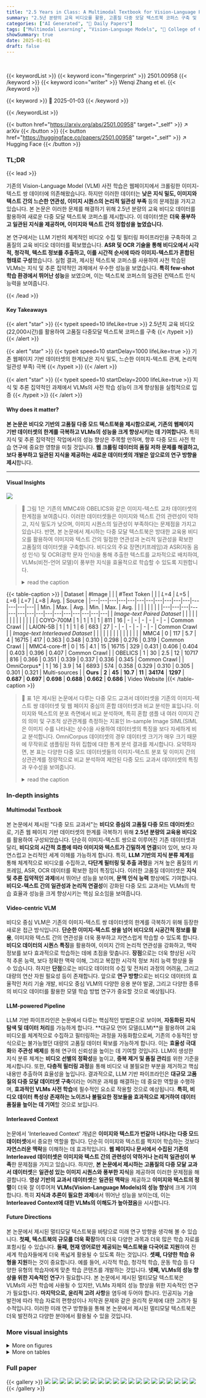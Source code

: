 ```yaml
---
title: "2.5 Years in Class: A Multimodal Textbook for Vision-Language Pretraining"
summary: "2.5년 분량의 교육 비디오를 활용, 고품질 다중 모달 텍스트북 코퍼스 구축 및 VLMs 사전 학습 성능 향상"
categories: ["AI Generated", "🤗 Daily Papers"]
tags: ["Multimodal Learning", "Vision-Language Models", "🏢 College of Computer Science and Technology, Zhejiang University",]
showSummary: true
date: 2025-01-01
draft: false
---
```


<br>

{{< keywordList >}}
{{< keyword icon="fingerprint" >}} 2501.00958 {{< /keyword >}}
{{< keyword icon="writer" >}} Wenqi Zhang et el. {{< /keyword >}}
 
{{< keyword >}} 🤗 2025-01-03 {{< /keyword >}}
 
{{< /keywordList >}}

{{< button href="https://arxiv.org/abs/2501.00958" target="_self" >}}
↗ arXiv
{{< /button >}}
{{< button href="https://huggingface.co/papers/2501.00958" target="_self" >}}
↗ Hugging Face
{{< /button >}}




### TL;DR


{{< lead >}}

기존의 Vision-Language Model (VLM) 사전 학습은 웹페이지에서 크롤링한 이미지-텍스트 쌍 데이터에 의존해왔습니다. 하지만 이러한 데이터는 **낮은 지식 밀도, 이미지와 텍스트 간의 느슨한 연관성, 이미지 시퀀스의 논리적 일관성 부족** 등의 문제점을 가지고 있습니다.  본 논문은 이러한 문제를 해결하기 위해 2.5년 분량의 교육 비디오 데이터를 활용하여 새로운 다중 모달 텍스트북 코퍼스를 제시합니다. 이 데이터셋은 **더욱 풍부하고 일관된 지식을 제공하며, 이미지와 텍스트 간의 정합성을 높였습니다.**

본 연구에서는 LLM 기반의 체계적인 비디오 수집 및 필터링 파이프라인을 구축하여 고품질의 교육 비디오 데이터를 확보했습니다.  **ASR 및 OCR 기술을 통해 비디오에서 시각적, 청각적, 텍스트 정보를 추출하고, 이를 시간적 순서에 따라 이미지-텍스트가 혼합된 형태로 구성**했습니다.  실험 결과, 제시된 텍스트북 코퍼스를 사용하여 사전 학습된 VLMs는 지식 및 추론 집약적인 과제에서 우수한 성능을 보였습니다.  **특히 few-shot 학습 환경에서 뛰어난 성능**을 보였으며, 이는 텍스트북 코퍼스의 일관된 컨텍스트 인식 능력을 보여줍니다.

{{< /lead >}}


#### Key Takeaways

{{< alert "star" >}}
{{< typeit speed=10 lifeLike=true >}} 2.5년치 교육 비디오(22,000시간)를 활용하여 고품질 다중모달 텍스트북 코퍼스를 구축 {{< /typeit >}}
{{< /alert >}}

{{< alert "star" >}}
{{< typeit speed=10 startDelay=1000 lifeLike=true >}} 기존 웹페이지 기반 데이터셋의 한계(낮은 지식 밀도, 느슨한 이미지-텍스트 관계, 논리적 일관성 부족) 극복 {{< /typeit >}}
{{< /alert >}}

{{< alert "star" >}}
{{< typeit speed=10 startDelay=2000 lifeLike=true >}} 지식 및 추론 집약적인 과제에서 VLMs의 사전 학습 성능이 크게 향상됨을 실험적으로 입증 {{< /typeit >}}
{{< /alert >}}

#### Why does it matter?
**본 논문은 비디오 기반의 고품질 다중 모드 텍스트북을 제시함으로써, 기존의 웹페이지 기반 데이터셋의 한계를 극복하고 VLMs의 성능을 크게 향상시키는 데 기여합니다.**  특히 지식 및 추론 집약적인 작업에서의 성능 향상은 주목할 만하며, 향후 다중 모드 사전 학습 연구에 중요한 영향을 미칠 것입니다.  **웹 크롤링 데이터의 품질 저하 문제를 해결하고, 보다 풍부하고 일관된 지식을 제공하는 새로운 데이터셋의 개발은 앞으로의 연구 방향을 제시**합니다.

------
#### Visual Insights



![](https://arxiv.org/html/2501.00958/x1.png)

> 🔼 그림 1은 기존의 MMC4와 OBELICS와 같은 이미지-텍스트 교차 데이터셋의 한계점을 보여줍니다. 이러한 데이터셋들은 이미지와 텍스트 간의 관련성이 약하고, 지식 밀도가 낮으며, 이미지 시퀀스의 일관성이 부족하다는 문제점을 가지고 있습니다. 반면, 본 논문에서 제시하는 다중 모달 텍스트북은 방대한 교육용 비디오를 활용하여 이미지와 텍스트 간의 밀접한 연관성과 논리적 일관성을 확보한 고품질의 데이터셋을 구축합니다.  비디오의 주요 장면(키프레임)과 ASR(자동 음성 인식) 및 OCR(광학 문자 인식)을 통해 추출한 텍스트를 교차적으로 배치하여, VLMs(비전-언어 모델)이 풍부한 지식을 효율적으로 학습할 수 있도록 지원합니다.
> <details>
> <summary>read the caption</summary>
> Figure 1: Previous interleaved datasets, e.g., MMC4 and OBELICS, suffer from limitations like weak text-image relations, low knowledge density, and incoherent image sequences. Our multimodal textbook, sourced from massive tutorial videos, employs coarse-to-fine knowledge extraction and multi-level filtering to create a high-quality, textbook-level dataset. It interleaves video keyframes with tutorial texts (extracted from ASR and OCR), enabling VLMs to acquire rich knowledge through tightly coupled text-image and more coherent logic.
> </details>





{{< table-caption >}}
| Dataset | #Image |  |  | #Text Token |  |  | *L*=4 | *L*=5 | *L*=6 | *L*=7 | *L*=8 | Avg. | Source |
|---|---|---|---|---|---|---|---|---|---|---|---|---|---|---|
| Min. | Max. | Avg. | Min. | Max. | Avg. |  |  |  |  |  |  |  |
|---|---|---|---|---|---|---|---|---|---|---|---|---|---|---|
| *Image-text Paired Dataset* |  |  |  |  |  |  |  |  |  |  |  |  |  |
| COYO-700M | 1 | 1 | 1 | 1 | 811 | 16 | - | - | - | - | - | - | Common Crawl |
| LAION-5B | 1 | 1 | 1 | 6 | 683 | 27 | - | - | - | - | - | - | Common Crawl |
| *Image-text Interleaved Dataset* |  |  |  |  |  |  |  |  |  |  |  |  |  |
| MMC4 | 0 | 117 | 5.7 | 4 | 16715 | 417 | 0.363 | 0.348 | 0.310 | 0.298 | 0.276 | 0.319 | Common Crawl |
| MMC4-core-ff | 0 | 15 | 4.1 | 15 | 16715 | 329 | 0.431 | 0.406 | 0.404 | 0.403 | 0.396 | 0.407 | Common Crawl |
| OBELICS | 1 | 30 | 2.5 | 12 | 10717 | 816 | 0.366 | 0.351 | 0.339 | 0.337 | 0.336 | 0.345 | Common Crawl |
| OmniCorpus* | 1 | 16 | 3.9 | 14 | 6893 | 574 | 0.358 | 0.329 | 0.310 | 0.305 | 0.301 | 0.321 | Multi-sources |
| **Ours** | **2** | **45** | **10.7** | **11** | **34174** | **1297** | **0.687** | **0.697** | **0.698** | **0.688** | **0.662** | **0.686** | Video Website |{{< /table-caption >}}

> 🔼 표 1은 제시된 논문에서 다루는 다중 모드 교과서 데이터셋을 기존의 이미지-텍스트 쌍 데이터셋 및 웹 페이지 중심의 혼합 데이터셋과 비교 분석한 표입니다. 이미지와 텍스트의 분포 측면에서 비교 분석하며, 특히 혼합 샘플 내 여러 이미지 간의 의미 및 구조적 상관관계를 측정하는 지표인 In-sample Image SIML(SIML은 이미지 수를 나타내는 상수)을 사용하여 데이터셋의 특징을 보다 자세하게 비교 분석합니다. OmniCorpus 데이터셋의 경우 데이터셋 크기가 매우 크기 때문에 무작위로 샘플링된 하위 집합에 대한 통계 분석 결과를 제시합니다. 요약하자면, 본 표는 다양한 다중 모드 데이터셋들의 이미지-텍스트 분포 및 이미지 간의 상관관계를 정량적으로 비교 분석하여 제안된 다중 모드 교과서 데이터셋의 특징과 우수성을 보여줍니다.
> <details>
> <summary>read the caption</summary>
> Table 1: We compare our multimodal textbook with image-text paired datasets and webpage-centric interleaved datasets in terms of image and text distributions. In-sample Image SIMLsuperscriptSIM𝐿\text{SIM}^{L}SIM start_POSTSUPERSCRIPT italic_L end_POSTSUPERSCRIPT measures the semantic and structural correlation between multiple images within an interleaved sample. OmniCorpus∗superscriptOmniCorpus\text{OmniCorpus}^{*}OmniCorpus start_POSTSUPERSCRIPT ∗ end_POSTSUPERSCRIPT: Due to the extensive size of the dataset, we perform statistical analysis on a randomly sampled subset.
> </details>





### In-depth insights


#### Multimodal Textbook
본 논문에서 제시된 "다중 모드 교과서"는 **비디오 중심의 고품질 다중 모드 데이터셋**으로, 기존 웹 페이지 기반 데이터셋의 한계를 극복하기 위해 **2.5년 분량의 교육용 비디오**를 활용하여 구성되었습니다. 단순히 이미지-텍스트 쌍으로 이루어진 기존 데이터셋과 달리, **비디오의 시간적 흐름에 따라 이미지와 텍스트가 긴밀하게 연결**되어 있어, 보다 자연스럽고 논리적인 세계 이해를 가능하게 합니다. 특히, **LLM 기반의 지식 분류 체계**를 통해 체계적으로 비디오를 수집하고, **다단계 필터링 및 추출 과정**을 거쳐 높은 품질의 키프레임, ASR, OCR 데이터를 확보한 점이 특징입니다. 이러한 고품질 데이터셋은 **지식 및 추론 집약적인 과제**에서 뛰어난 성능을 보이며, **문맥 인식 능력** 향상에도 기여합니다.  **비디오-텍스트 간의 일관성과 논리적 연결성**이 강화된 다중 모드 교과서는 VLMs의 학습 효율과 성능을 크게 향상시키는 핵심 요소임을 보여줍니다.

#### Video-centric VLM
비디오 중심 VLM은 기존의 이미지-텍스트 쌍 데이터셋의 한계를 극복하기 위해 등장한 새로운 접근 방식입니다. **단순한 이미지-텍스트 쌍을 넘어 비디오의 시공간적 정보를 활용**, 이미지와 텍스트 간의 연관성을 더욱 풍부하고 자연스럽게 학습할 수 있도록 합니다.  **비디오 데이터의 시퀀스 특징**을 활용하여, 이미지 간의 논리적 연관성을 강화하고, 맥락 정보를 보다 효과적으로 학습하는 데에 초점을 맞춥니다.  **장점**으로는 더욱 향상된 시각적 추론 능력, 보다 정확한 맥락 이해, 그리고 복잡한 시각적 정보 처리 능력 향상을 들 수 있습니다.  하지만 **단점**으로는  비디오 데이터의 수집 및 전처리 과정의 어려움, 그리고 대량의 연산 자원 필요성 등이 존재합니다. 앞으로 **연구 방향**으로는  비디오 데이터의 효율적인 처리 기술 개발,  비디오 중심 VLM의 다양한 응용 분야 발굴, 그리고 다양한 종류의 비디오 데이터를 활용한 모델 학습 방법 연구가 중요할 것으로 예상됩니다.

#### LLM-powered Pipeline
LLM 기반 파이프라인은 논문에서 다루는 핵심적인 방법론으로 보이며, **자동화된 지식 탐색 및 데이터 처리**를 가능하게 합니다.  **대규모 언어 모델(LLM)**을 활용하여 교육 비디오를 체계적으로 수집하고 필터링하는 과정을 자동화함으로써, 기존의 수동적인 방식으로는 불가능했던 대량의 고품질 데이터 확보를 가능하게 합니다. 이는 **효율성 극대화**와 **주관성 배제**를 통해 연구의 신뢰성을 높이는 데 기여할 것입니다.  LLM이 생성한 지식 분류 체계는 **비디오 선별의 정확성**을 높이고, **중복 제거 및 품질 관리**를 위한 기준을 제시합니다.  또한, **다층적 필터링 과정**을 통해 비디오 내 불필요한 부분을 제거하고 핵심 내용만 추출하여 효율성을 높입니다.  결과적으로, LLM 기반 파이프라인은 **대규모 고품질의 다중 모달 데이터셋 구축**이라는 어려운 과제를 해결하는 데 중요한 역할을 수행하며, **효과적인 VLMs 사전 학습**에 필수적인 요소로 작용할 것으로 예상됩니다.  **특히, 비디오 데이터 특성상 존재하는 노이즈나 불필요한 정보들을 효과적으로 제거하여 데이터 품질을 높이는 데 기여**할 것으로 보입니다.

#### Interleaved Context
논문에서 'Interleaved Context' 개념은 **이미지와 텍스트가 번갈아 나타나는 다중 모드 데이터셋**에서 중요한 역할을 합니다. 단순히 이미지와 텍스트를 짝지어 학습하는 것보다 **자연스러운 맥락**을 이해하는 데 효과적입니다.  **웹 페이지나 문서에서 수집된 기존의 Interleaved 데이터셋은 이미지와 텍스트 간의 관련성이 약하거나 논리적 일관성이 부족**한 문제점을 가지고 있습니다.  하지만, **본 논문에서 제시하는 고품질의 다중 모달 교과서 데이터셋**은 **일관성 있는 이미지 시퀀스와 풍부한 지식**을 제공하여 이러한 문제점을 해결합니다.  **영상 기반의 교과서 데이터셋**은 **일관된 맥락**을 제공하고 **이미지와 텍스트의 정렬**이 더욱 잘 이루어져 **VLMs(Vision-Language Models)의 성능 향상**에 크게 기여합니다.  특히 **지식과 추론이 필요한 과제**에서 뛰어난 성능을 보이는데, 이는 **Interleaved Context에 대한 VLMs의 이해도가 높아졌음**을 시사합니다.

#### Future Directions
본 논문에서 제시된 멀티모달 텍스트북을 바탕으로 미래 연구 방향을 생각해 볼 수 있습니다. **첫째, 텍스트북의 규모를 더욱 확장**하여 더욱 다양한 과목과 더욱 많은 학습 자료를 포함시킬 수 있습니다. **둘째, 현재 영어로만 제공되는 텍스트북을 다국어로 지원**하여 전 세계 학습자들에게 더욱 폭넓게 활용될 수 있도록 하는 것입니다.  **셋째, 다양한 학습 유형을 지원**하는 것이 중요합니다. 예를 들어, 시각적 학습, 청각적 학습, 운동 학습 등 다양한 유형의 학습자에게 맞춘 학습 콘텐츠를 개발하는 것입니다. **넷째, VLMs의 성능 향상을 위한 지속적인 연구**가 필요합니다. 본 논문에서 제시된 멀티모달 텍스트북은 VLMs의 사전 학습에 사용될 수 있지만, VLMs 자체의 성능 향상을 위한 지속적인 연구가 필요합니다.  **마지막으로, 윤리적 고려 사항**을 염두에 두어야 합니다.  인공지능 기술 발전에 따라 학습 자료의 편향성이나 저작권 문제와 같은 윤리적 문제에 대한 고려가 필수적입니다. 이러한 미래 연구 방향들을 통해 본 논문에서 제시된 멀티모달 텍스트북은 더욱 발전하고 다양한 분야에서 활용될 수 있을 것입니다.


### More visual insights

<details>
<summary>More on figures
</summary>


![](https://arxiv.org/html/2501.00958/x2.png)

> 🔼 그림 2는 교육용 비디오로부터 다중 모드 교과서를 구성하는 과정을 보여줍니다.  먼저, 대규모 언어 모델(LLM)을 사용하여 지식 분류 체계를 구축하고, 메타데이터 수준에서 비디오를 검색하고 필터링하여 15만 개의 교육용 비디오를 수집합니다. 그런 다음, 다중 수준의 지식 추출을 위해 비디오-교과서 파이프라인을 설계합니다. ① ASR(자동 음성 인식) 전사를 사용하여 비교육적인 비디오를 걸러내고 7만 5천 개의 고품질 비디오를 유지합니다. ② ASR의 타임스탬프를 사용하여 긴 비디오를 짧은 클립으로 분할하고, 시각 및 ASR이 일치하지 않는 클립은 제거합니다. ③ 각 클립에서 주요 프레임을 감지하고 OCR(광학 문자 인식)을 사용하여 텍스트와 기호를 추출합니다. 이 파이프라인은 650만 개의 주요 프레임, 2억 5,900만 개의 ASR 토큰, 5억 개의 OCR 토큰을 생성하고 이를 이미지-텍스트가 섞인 교과서로 구성합니다.
> <details>
> <summary>read the caption</summary>
> Figure 2: An illustration of constructing a multimodal textbook from instructional videos. We first instruct LLMs to construct a knowledge taxonomy, then retrieve and filter videos at metadata level, collecting 159K instructional videos. Then a video-to-textbook pipeline is designed for multi-level knowledge extraction. ① We filter out non-instructional videos using ASR transcripts, retaining 75K high-quality videos. ② We use ASR’s timestamp to segment long videos into short clips, discarding those with misaligned visuals and ASR. ③ We detect keyframes from each clip and extract text and symbols by OCR. Our pipeline produces 6.5M keyframes, 259M ASR, and 500M OCR tokens and organizes them into an image-text interleaved textbook.
> </details>



![](https://arxiv.org/html/2501.00958/extracted/6106116/sec/fig/fig3.png)

> 🔼 그림 3은 데이터셋에서 무작위로 샘플의 20%, 50%, 100%를 선택하고 각 샘플 내에서 이미지 순서를 섞은 결과를 보여줍니다.  이렇게 이미지 순서가 섞인 데이터셋들은 사전 훈련에도 사용되었습니다. 정확도는 7가지 벤치마크의 평균값을 나타냅니다. 이는 이미지 순서의 일관성이 모델 성능에 미치는 영향을 평가하기 위한 실험으로, 이미지 순서가 무작위로 섞일수록 모델 성능이 얼마나 저하되는지를 보여줍니다.
> <details>
> <summary>read the caption</summary>
> Figure 3: We randomly select 20%, 50%, and 100% samples from datasets and shuffle the image order within each sample. These datasets with shuffled images are also used for pretraining. The Accuracy denotes the average of seven benchmarks.
> </details>



![](https://arxiv.org/html/2501.00958/x3.png)

> 🔼 그림 4는 논문에서 다루는 6개 과목(수학, 물리, 화학, 지구과학, 공학, 컴퓨터 과학)에 대한 하위 과목들을 시각적으로 보여줍니다. 상위 9개 과목과 그 비율만을 선택적으로 표시하여 공간 제약을 고려했습니다. 하단 그래프는 각 과목과 그 하위 과목에 속한 지식 포인트의 분포를 나타냅니다.
> <details>
> <summary>read the caption</summary>
> Figure 4: Top: We plot six subjects along with their corresponding sub-courses. Due to space constraints, we selectively visualized only the courses with the highest proportions. Bottom: We count the knowledge points distribution belongs to each subject and its course
> </details>



![](https://arxiv.org/html/2501.00958/x4.png)

> 🔼 이 그림은 논문의 4장, '다중 모드 교과서 분석' 섹션에 포함된 그림 5입니다. 그림은 지구과학 분야를 다룬 교과서의 한 페이지를 보여줍니다.  이 페이지는 물 순환 과정(수문 순환)을 설명하고 있으며, 증발, 응결, 강수, 지표수, 침투, 지하수 등의 개념을 그림과 함께 설명하고 있습니다.  그림에는 다양한 그림과 텍스트 설명이 포함되어 있어, 물 순환 과정의 각 단계를 시각적으로 이해하기 쉽도록 구성되어 있습니다. 특히, 그림에는 물 순환 과정을 이해하기 위한 상세한 설명과 함께, 각 단계를 설명하는 ASR (자동 음성 인식) 결과 텍스트가 포함되어 있습니다. 이를 통해 독자가 물 순환 과정을 보다 쉽고 정확하게 이해할 수 있도록 돕고 있습니다.  전체적으로, 이 그림은 논문에서 제시하는 다중 모달 교과서의 높은 질과 효과적인 학습 내용 전달 방식을 보여주는 좋은 예시입니다.
> <details>
> <summary>read the caption</summary>
> Figure 5: A case presented in our textbook illustrates the water cycle within the domain of earth science.
> </details>



![](https://arxiv.org/html/2501.00958/x5.png)

> 🔼 이 그림은 물리학 분야를 다루는 교재의 한 장면을 보여줍니다. 그림에서는 물체의 초기 속도가 0m/s이고 5초 후에 10m/s의 속도에 도달하는 상황을 설명합니다. 이를 통해 가속도의 개념을 설명하고, 가속도의 단위와 계산 방법을 보여줍니다.  더불어, 회전 운동에서 관성의 개념을 설명하기 위해 얇은 고리와 고체 원반을 비교하는 예시도 제시하고 있습니다.  그림은 텍스트와 이미지가 병행되어 설명되며, 각 단계의 계산 과정을 시각적으로 보여주는 방식으로 구성되어 있습니다.
> <details>
> <summary>read the caption</summary>
> Figure 6: A case presented in our textbook introducing the principles of mechanics within the domain of physics.
> </details>



![](https://arxiv.org/html/2501.00958/x6.png)

> 🔼 그림 7은 물리학 분야에서 속도와 가속도의 개념을 소개하는 교재의 한 예시입니다. 그림에서는 질량이 다른 두 물체에 같은 힘을 가했을 때의 운동을 비교하여 관성의 개념을 설명합니다. 또한, 회전 운동에서 관성 모멘트의 차이를 비교하여 관성의 개념을 확장합니다. 그림에는 각 상황에 대한 자세한 설명과 수식이 함께 제공되어 있습니다.
> <details>
> <summary>read the caption</summary>
> Figure 7: A case presented in our textbook introducing the concepts of velocity and acceleration within the context of physics.
> </details>



![](https://arxiv.org/html/2501.00958/x7.png)

> 🔼 이 그림은 논문의 멀티모달 교과서에서 기하학 문제를 푸는 과정을 보여줍니다. 그림은 문제에 대한 설명과 함께 여러 단계의 풀이 과정을 보여주는 이미지와 텍스트를 보여줍니다. 각 단계는 이미지, 수식, 그리고 설명 텍스트를 결합하여 시각적이고 논리적인 이해를 돕습니다. 이는 멀티모달 학습을 위한 교과서의 특징을 잘 보여주는 예시입니다.
> <details>
> <summary>read the caption</summary>
> Figure 8: A case presented in our textbook demonstrates how to solve a question about planar geometry in the domain of mathematics.
> </details>



![](https://arxiv.org/html/2501.00958/x8.png)

> 🔼 이 그림은 화학 분야를 다루는 교재의 한 부분으로, 원자와 분자, 그리고 화합물의 개념을 설명하기 위해 제시된 사례입니다. 헬륨, 수소 기체, 물(H2O)의 세 가지 물질을 예로 들어 원자와 분자의 차이점을 보여줍니다. 헬륨은 원자로 구성되고, 수소 기체는 분자(두 개의 수소 원자가 결합)로 구성되며, 물 또한 두 개의 수소 원자와 한 개의 산소 원자가 결합된 분자로 구성됩니다.  그림을 통해 원소, 분자, 화합물의 개념을 시각적으로 이해하고, 서로 다른 유형의 원자들이 결합하여 분자를 형성할 수 있음을 보여줍니다.  또한, 원자와 분자의 개념을 더 명확히 하기 위해 추가적인 예시들이 제시되어 있습니다.
> <details>
> <summary>read the caption</summary>
> Figure 9: A case presented in our textbook illustrates the concepts of molecules, atoms, and compounds in the domain of chemistry.
> </details>



![](https://arxiv.org/html/2501.00958/x9.png)

> 🔼 그림 10은 본 논문에서 소개하는 다중 모드 교과서의 한 예시로, 깊이 우선 탐색 알고리즘을 보여줍니다. 그림에서는 노드 0에서 시작하여 깊이 우선 탐색을 수행하는 과정을 단계별로 보여주는 애니메이션과 함께, 각 단계에서 방문하는 노드와 경로를 시각적으로 표현하고 있습니다. 또한, 깊이 우선 탐색 알고리즘의 의사 코드(pseudocode)도 함께 제시하여 알고리즘의 동작 방식을 보다 자세히 이해할 수 있도록 돕고 있습니다. 이를 통해 독자는 깊이 우선 탐색 알고리즘의 개념과 동작 과정을 보다 직관적으로 이해할 수 있습니다.
> <details>
> <summary>read the caption</summary>
> Figure 10: A case presented in our textbook introduces a depth-first search algorithm.
> </details>



</details>




<details>
<summary>More on tables
</summary>


{{< table-caption >}}
| #Shot | 0 | 1 | 2 | 4 | 0 | 1 | 2 | 4 | 0 | 1 | 2 | 4 | 0 | 1 | 2 | 4 |
|---|---|---|---|---|---|---|---|---|---|---|---|---|---|---|---|---|
| **Dataset** | ScienceQA<sup>IMG</sup> |  |  |  | OKVQA |  |  |  | TextVQA |  |  |  | TextVQA<sup>ocr</sup> |  |  |  |
| MMC4 | - | 1.6 | 3.9 | 11.6 | 8.6 | 23.6 | 21.5 | 28.7 | 12.1 | 16.2 | 16.8 | 20.9 | 14.5 | 23.9 | 29.9 | 34.7 |
| MMC4-Core-ff | - | 2.1 | 10.1 | 10.2 | 11.8 | 21.2 | 25.3 | 30.4 | 13.6 | 18.7 | 18.8 | 22.1 | 16.1 | 26.6 | 28.7 | 33.1 |
| OBELICS | - | 2.8 | 3.0 | 16.4 | 13.0 | 31.7 | 35.7 | 37.5 | 9.2 | 26.5 | 30.2 | 32.2 | 11 | 30.7 | 36.3 | 41 |
| **Textbook-6.5M** | 26.3 | 29.4 | 25.1 | 37.3 | 10.2 | 31.2 | 36.8 | 39.9 | 11.8 | 26.7 | 32.1 | 33.5 | 14.1 | 33.1 | 36.4 | 42.8 |
| **Dataset** | MathVista |  |  |  | MathVision |  |  |  | MathVerse |  |  |  | Avg. |  |  |  |
| MMC4 | 20.4 | 30 | 27.9 | 26 | 12.2 | 21.3 | 15.5 | 16.1 | 8.6 | 19.4 | 21.2 | 15.9 | 10.9 | 19.4 | 19.5 | 21.9 |
| MMC4-Core-ff | 22.5 | 33.0 | 29.2 | 27.8 | 13.7 | 23.4 | 16.3 | 17.7 | 8.6 | 19.9 | 21.8 | 15.2 | 12.3 | 20.7 | 21.4 | 22.3 |
| OBELICS | 21.6 | 28.5 | 31.1 | 27.6 | 13.4 | 20.1 | 16.8 | 14.9 | 6.9 | 19.4 | 20.7 | 14 | 10.7 | 22.8 | 24.8 | 26.2 |
| **Textbook-6.5M** | 24.3 | 43.4 | 33.2 | 29.2 | 14.5 | 25.6 | 18.2 | 18.1 | 7.7 | 28.5 | 19.8 | 14.6 | 15.5 | 31.1 | 28.8 | 30.8 |{{< /table-caption >}}
> 🔼 표 2는 다양한 삽입형 데이터셋을 사용하여 LLaVA-1.5-7B 기본 모델을 추가로 사전 훈련한 결과를 보여줍니다.  성능 평가는 4가지 일반적인 VQA 벤치마크와 3가지 수학 관련 벤치마크에서 몇 번의 시도만으로 수행되었습니다. 이 표는 각 데이터셋으로 사전 훈련된 모델의 성능을 0-shot, 1-shot, 2-shot, 4-shot 설정에서 비교하여, 다양한 삽입형 데이터셋을 사용한 사전 훈련이 모델 성능에 미치는 영향을 보여줍니다.
> <details>
> <summary>read the caption</summary>
> Table 2: We continued pre-training the base model of LLaVA-1.5-7B using different interleaved datasets. The results are evaluated on 4 common VQA and 3 math-related benchmarks under few-shot settings.
> </details>

{{< table-caption >}}
|                       | OKVQA | TextVQA | MathVista | MathVison | MathVerse | OKVQA | TextVQA | MathVista | MathVison | MathVerse |
|-----------------------|-------|---------|-----------|-----------|----------|-------|---------|-----------|-----------|----------|
| **Continual Pre-training from Idefics2-8B-base** |       |         |           |           |          |       |         |           |           |          |
| Dataset                 |       |         |           |           |          |       |         |           |           |          |
| MMC4-cf                 | 54.1  | 57.7    | 27.8      | 14.0      | 17.3     | 9.4   | 25.1    | 24        | 13.3      | 18.3     |
| OBELICS                 | 54.6  | 57.5    | 27.6      | 14.3      | 17.5     | 10.5  | 25.7    | 24.2      | 13.6      | 17.7     |
| Textbook-6.5M          | 55.1  | 58.2    | 29.7      | 16.2      | 19.4     | 10.1  | 26.8    | 26.1      | 14.4      | 19.8     |
| **Pre-training Idefics2-8B from scratch** |       |         |           |           |          |       |         |           |           |          |{{< /table-caption >}}
> 🔼 표 3은 LLaVA 모델 외에도, 다중 이미지 처리 능력을 갖춘 고급 VLM인 Idefics 모델을 사용한 실험 결과를 보여줍니다. Idefics-8B 기반 모델을 지속적으로 학습시키거나 처음부터 학습시키는 두 가지 방법을 사용했습니다. 기존 연구[16]를 바탕으로 평가는 8-shot 설정으로 확장되었으며, 무작위로 선택된 예시를 사용했습니다.  표는 TextVQA, OKVQA, MathVista, MathVision, MathVerse와 같은 다양한 벤치마크에 대한 결과를 보여주어, 각 모델의 성능을 비교 분석하는 데 유용한 정보를 제공합니다.
> <details>
> <summary>read the caption</summary>
> Table 3: Except for LLaVA, we also pre-train advanced VLMs with multi-image ability (Idefics): continual pretraining from Idefics-8B-base or pre-training from scratch. The evaluations are extended to an 8-shot using randomly selected examples as previous works [16].
> </details>

{{< table-caption >}}
| Dataset | OKVQA | TextVQA | Mathvista | Mathvision | Mathverse |
|---|---|---|---|---|---| 
| *1-shot Cheat: Example:* {$I_t$, $q_t$, $a_t$} + Test-case: $I_t$, $q_t$ |  |  |  |  |  |
| MMC4-cf | 69.0 | 41.0 | 72.6 | 69.3 | 55.7 |
| OBELICS | 71.5 | 43.8 | 67.7 | 66.5 | 62.8 |
| Ours | **79.2** | **51.9** | **94.1** | **98.4** | **76.8** |
| *2-shot Cheat: Example:* {$I_t$, $q_t$, $a_t$}, {$I_e$, $q_e$, $a_e$} + Test-case: $I_t$, $q_t$|  |  |  |  |  |
| MMC4-Cf | 53.5 | 39.2 | 55.7 | 51.9 | 40.8 |
| OBELICS | 71.3 | 42.8 | 56.7 | 39.9 | 39.5 |
| Ours | **84.3** | **49.4** | **77.1** | **70.7** | **63.1** |{{< /table-caption >}}
> 🔼 표 4는 VLMs이 문맥 내 정보를 얼마나 잘 활용하는지 확인하기 위한 '속임수 테스트' 결과를 보여줍니다. 테스트는 기존의 몇몇 샷 예제 중 하나를 테스트 샘플 자체로 바꿔서 진행되었습니다.  VLMs이 동일한 이미지, 질문, 답변이 이미 문맥 내에 존재하는 것을 인식하고 쉽게 답변하는지 확인하기 위한 것입니다.  I<sub>t</sub>, q<sub>t</sub>, a<sub>t</sub>는 테스트 케이스를 나타내고, I<sub>e</sub>, q<sub>e</sub>, a<sub>e</sub>는 무작위로 선택된 예제를 나타냅니다.  즉, 테스트 샘플과 동일한 예제가 몇몇 샷 예제에 포함되어 있는 상황에서 모델의 성능을 평가한 것입니다.
> <details>
> <summary>read the caption</summary>
> Table 4: We design “Cheat Test” to observe whether VLMs can attend to their interleaved context. We replace a few-shot example with the test sample itself and observe whether VLM notice this identical <<<image,question,answer>>> within their prompt. Itsubscript𝐼𝑡I_{t}italic_I start_POSTSUBSCRIPT italic_t end_POSTSUBSCRIPT, qtsubscript𝑞𝑡q_{t}italic_q start_POSTSUBSCRIPT italic_t end_POSTSUBSCRIPT, atsubscript𝑎𝑡a_{t}italic_a start_POSTSUBSCRIPT italic_t end_POSTSUBSCRIPT denote the test case, Iesubscript𝐼𝑒I_{e}italic_I start_POSTSUBSCRIPT italic_e end_POSTSUBSCRIPT, qesubscript𝑞𝑒q_{e}italic_q start_POSTSUBSCRIPT italic_e end_POSTSUBSCRIPT, aesubscript𝑎𝑒a_{e}italic_a start_POSTSUBSCRIPT italic_e end_POSTSUBSCRIPT denote a random selected example.
> </details>

{{< table-caption >}}
| Pretraining | Continual Pretraining | SFT | OKVQA | MathVista |
|---|---|---|---|---|
| ✓ | - | ✓ | 61.1 | 23.2 |
| ✓ | MMC4-Core-ff | ✓ | 61.5 ↑0.4 | 24.8 ↑1.6 |
| ✓ | OBELICS | ✓ | 61.8 ↑0.7 | 25.6 ↑2.4 |
| ✓ | Textbook-6.5M | ✓ | **62.2 ↑1.1** | **28.7 ↑5.5** |{{< /table-caption >}}
> 🔼 표 5는 LLaVA-1.5의 665K 데이터를 사용하여 instruction fine-tuning 후 zero-shot 결과를 평가한 것입니다.  LLaVA-1.5 모델에 대해 MMC4-Core-ff, OBELICS, 그리고 논문에서 제안하는 Multimodal Textbook 데이터셋으로 사전 학습 후 instruction fine-tuning을 진행한 zero-shot 성능을 OKVQA와 MathVista 지표를 통해 비교 분석한 표입니다.  각 데이터셋의 zero-shot 성능을 보여주며, Multimodal Textbook 데이터셋을 사용했을 때 성능 향상이 눈에 띄게 나타남을 보여줍니다.
> <details>
> <summary>read the caption</summary>
> Table 5: We also evaluated the zero-shot result after instruction fine-tuning using the 665K data from LLaVA-1.5.
> </details>

{{< table-caption >}}
| Dataset | Perplexity ↓ | 1-shot Acc. |
|---|---|---|
| MMC4-Core-ff | 12.56 | 20.7 |
| OBELICS | 11.27 | 22.8 |
| Ours (ASR Refine, OCR, SSIM) | 13.92 | 31.1 |
| - w/o ASR Refine | 16.86 | 26.2 (↓4.9) |
| - w/o OCR | 12.7 | 28.8 (↓2.3) |
| Keyframe Extraction algorithms | #Keyframe | 1-shot Acc. |
| - SSIM→Pixel-level extractor | 6.5M → 18M | 22.1 (↓9) |
| - SSIM→CLIP-based extractor | 6.5M → 1.7M | 24.6 (↓6.5) |{{< /table-caption >}}
> 🔼 표 6은 비디오-교재 파이프라인에 대한 ablation 연구 결과를 보여줍니다. ASR 개선의 영향, OCR 통합의 필요성, 그리고 키프레임 추출 알고리즘의 비교를 포함합니다.  구체적으로, ASR 개선을 하지 않았을 때, OCR을 통합하지 않았을 때, 그리고 서로 다른 키프레임 추출 알고리즘을 사용했을 때의 성능 변화를 정량적으로 분석합니다.  이는 모델 성능에 대한 각 구성 요소의 기여도를 파악하고, 비디오-교재 파이프라인의 최적화 방향을 제시하는 데 도움이 됩니다.
> <details>
> <summary>read the caption</summary>
> Table 6: We perform an ablation study on video-to-textbook pipeline, including the impact of ASR refinement, the necessity of incorporating OCR, and the algorithms for extracting keyframes.
> </details>

{{< table-caption >}}
| Subject | #Video | Duration (h) | #Topic | #Video Clip | #Keyframe | #ASR Token | #OCR Token | #Sample |
|---|---|---|---|---|---|---|---|---|
| Mathematics | 21.7k | 4,423 | 725 | 809k | 1.67M | 72.5M | 145M | 123k |
| Physics | 11k | 3,511 | 530 | 822k | 0.95M | 36.7M | 73.4M | 119k |
| Chemistry | 4.5k | 2,643 | 410 | 234k | 0.49M | 15M | 30M | 32k |
| Earth Science | 12k | 3,670 | 520 | 640k | 1.03M | 40M | 80M | 88k |
| Engineering | 13k | 4,096 | 810 | 713k | 1.15M | 43.3M | 86.6M | 98k |
| Computer Science | 12.8k | 4,354 | 820 | 782k | 1.21M | 42.8M | 85.5M | 150k |
| **All** | **75k** | **22,697** | **3,915** | **4M** | **6.58M** | **258M** | **500M** | **610k** |{{< /table-caption >}}
> 🔼 표 7은 제시된 논문의 다중 모드 교과서 통계를 보여줍니다. 각 비디오 범주에 포함된 지식 포인트의 수를 보여주는 표입니다. 이 표는 다중 모드 교과서의 규모와 다양성을 보여주는 데 도움이 됩니다. 각 열은 비디오 수, 비디오의 총 지속 시간, 주제 수, 비디오 클립 수, 키프레임 수, ASR 토큰 수, OCR 토큰 수, 샘플 수를 나타냅니다. 각 행은 수학, 물리, 화학, 지구 과학, 공학, 컴퓨터 과학의 6가지 주제를 나타냅니다.
> <details>
> <summary>read the caption</summary>
> Table 7: The statistics of our multimodal textbook. Topic denotes the knowledge points covered by each category of videos, which are sourced from our knowledge taxonomy.
> </details>

</details>




### Full paper

{{< gallery >}}
<img src="paper_images/1.png" class="grid-w50 md:grid-w33 xl:grid-w25" />
<img src="paper_images/2.png" class="grid-w50 md:grid-w33 xl:grid-w25" />
<img src="paper_images/3.png" class="grid-w50 md:grid-w33 xl:grid-w25" />
<img src="paper_images/4.png" class="grid-w50 md:grid-w33 xl:grid-w25" />
<img src="paper_images/5.png" class="grid-w50 md:grid-w33 xl:grid-w25" />
<img src="paper_images/6.png" class="grid-w50 md:grid-w33 xl:grid-w25" />
<img src="paper_images/7.png" class="grid-w50 md:grid-w33 xl:grid-w25" />
<img src="paper_images/8.png" class="grid-w50 md:grid-w33 xl:grid-w25" />
<img src="paper_images/9.png" class="grid-w50 md:grid-w33 xl:grid-w25" />
<img src="paper_images/10.png" class="grid-w50 md:grid-w33 xl:grid-w25" />
<img src="paper_images/11.png" class="grid-w50 md:grid-w33 xl:grid-w25" />
<img src="paper_images/12.png" class="grid-w50 md:grid-w33 xl:grid-w25" />
<img src="paper_images/13.png" class="grid-w50 md:grid-w33 xl:grid-w25" />
<img src="paper_images/14.png" class="grid-w50 md:grid-w33 xl:grid-w25" />
<img src="paper_images/15.png" class="grid-w50 md:grid-w33 xl:grid-w25" />
<img src="paper_images/16.png" class="grid-w50 md:grid-w33 xl:grid-w25" />
<img src="paper_images/17.png" class="grid-w50 md:grid-w33 xl:grid-w25" />
<img src="paper_images/18.png" class="grid-w50 md:grid-w33 xl:grid-w25" />
<img src="paper_images/19.png" class="grid-w50 md:grid-w33 xl:grid-w25" />
<img src="paper_images/20.png" class="grid-w50 md:grid-w33 xl:grid-w25" />
{{< /gallery >}}